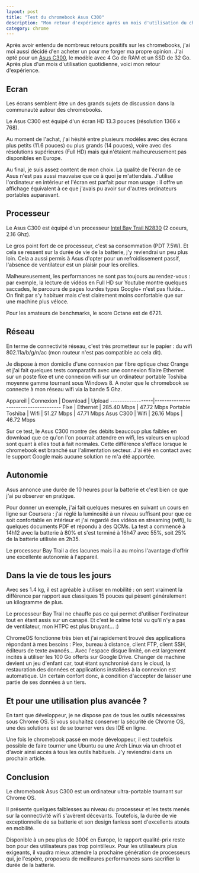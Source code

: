 ```yaml
---
layout: post
title: "Test du chromebook Asus C300"
description: "Mon retour d'expérience après un mois d'utilisation du chromebook Asus C300, un ordinateur portable 13.3 pouces."
category: chrome
---
```


Après avoir entendu de nombreux retours positifs sur les chromebooks, j'ai moi aussi décidé d'en acheter un pour me forger ma propre opinion.
J'ai opté pour un [Asus C300](http://www.asus.com/fr/Notebooks_Ultrabooks/ASUS_Chromebook_C300/), le modèle avec 4 Go de RAM et un SSD de 32 Go.
Après plus d'un mois d'utilisation quotidienne, voici mon retour d'expérience.

## Ecran

Les écrans semblent être un des grands sujets de discussion dans la communauté autour des chromebooks.

Le Asus C300 est équipé d'un écran HD 13.3 pouces (résolution 1366 x 768).

Au moment de l'achat, j'ai hésité entre plusieurs modèles avec des écrans plus petits (11.6 pouces) ou plus grands (14 pouces), voire avec des résolutions supérieures (Full HD) mais qui n'étaient malheureusement pas disponibles en Europe.

Au final, je suis assez content de mon choix. La qualité de l'écran de ce Asus n'est pas aussi mauvaise que ce à quoi je m'attendais. J'utilise l'ordinateur en intérieur et l'écran est parfait pour mon usage : il offre un affichage équivalent à ce que j'avais pu avoir sur d'autres ordinateurs portables auparavant.

## Processeur

Le Asus C300 est équipé d'un processeur [Intel Bay Trail N2830](http://ark.intel.com/fr/products/81071/Intel-Celeron-Processor-N2830-1M-Cache-up-to-2_41-GHz) (2 coeurs, 2.16 Ghz).

Le gros point fort de ce processeur, c'est sa consommation (PDT 7.5W). Et cela se ressent sur la durée de vie de la batterie, j'y reviendrai un peu plus loin. Cela a aussi permis à Asus d'opter pour un refroidissement passif, l'absence de ventilateur est un plaisir pour les oreilles.

Malheureusement, les performances ne sont pas toujours au rendez-vous : par exemple, la lecture de vidéos en Full HD sur Youtube montre quelques saccades, le parcours de pages lourdes types Google+ n'est pas fluide... On finit par s'y habituer mais c'est clairement moins confortable que sur une machine plus véloce.

Pour les amateurs de benchmarks, le score Octane est de 6721. 

## Réseau

En terme de connectivité réseau, c'est très prometteur sur le papier : du wifi 802.11a/b/g/n/ac (mon routeur n'est pas compatible ac cela dit).

Je dispose à mon domicile d'une connexion par fibre optique chez Orange et j'ai fait quelques tests comparatifs avec une connexion filaire Ethernet sur un poste fixe et une connexion wifi sur un ordinateur portable Toshiba moyenne gamme tournant sous Windows 8. A noter que le chromebook se connecte à mon réseau wifi via la bande 5 Ghz.

Appareil          | Connexion | Download    | Upload
------------------|--------------------------------------
Fixe              | Ethernet  | 285.40 Mbps | 47.72 Mbps
Portable Toshiba  | Wifi      |  51.27 Mbps | 47.71 Mbps
Asus C300         | Wifi      |  26.16 Mbps | 46.72 Mbps

Sur ce test, le Asus C300 montre des débits beaucoup plus faibles en download que ce qu'on l'on pourrait attendre en wifi, les valeurs en upload sont quant à elles tout à fait normales. Cette différence s'efface lorsque le chromebook est branché sur l'alimentation secteur. J'ai été en contact avec le support Google mais aucune solution ne m'a été apportée. 

## Autonomie

Asus annonce une durée de 10 heures pour la batterie et c'est bien ce que j'ai pu observer en pratique.

Pour donner un exemple, j'ai fait quelques mesures en suivant un cours en ligne sur Coursera : j'ai réglé la luminosité à un niveau suffisant pour que ce soit confortable en intérieur et j'ai regardé des vidéos en streaming (wifi), lu quelques documents PDF et répondu à des QCMs. La test a commencé à 14h12 avec la batterie à 80% et s'est terminé à 16h47 avec 55%, soit 25% de la batterie utilisée en 2h35.

Le processeur Bay Trail a des lacunes mais il a au moins l'avantage d'offrir une excellente autonomie à l'appareil.

## Dans la vie de tous les jours

Avec ses 1.4 kg, il est agréable à utiliser en mobilité : on sent vraiment la différence par rapport aux classiques 15 pouces qui pèsent généralement un kilogramme de plus.

Le processeur Bay Trail ne chauffe pas ce qui permet d'utiliser l'ordinateur tout en étant assis sur un canapé. Et c'est le calme total vu qu'il n'y a pas de ventilateur, mon HTPC est plus bruyant... :)

ChromeOS fonctionne très bien et j'ai rapidement trouvé des applications répondant à mes besoins : Plex, bureau à distance, client FTP, client SSH, éditeurs de texte avancés... Avec l'espace disque limité, on est largement incités à utiliser les 100 Go offerts sur Google Drive. Changer de machine devient un jeu d'enfant car, tout étant synchronisé dans le cloud, la restauration des données et applications installées à la connexion est automatique. Un certain confort donc, à condition d'accepter de laisser une partie de ses données à un tiers.

## Et pour une utilisation plus avancée ?

En tant que développeur, je ne dispose pas de tous les outils nécessaires sous Chrome OS. Si vous souhaitez conserver la sécurité de Chrome OS, une des solutions est de se tourner vers des IDE en ligne.

Une fois le chromebook passé en mode développeur, il est toutefois possible de faire tourner une Ubuntu ou une Arch Linux via un chroot et d'avoir ainsi accès à tous les outils habituels. J'y reviendrai dans un prochain article.

## Conclusion

Le chromebook Asus C300 est un ordinateur ultra-portable tournant sur Chrome OS.

Il présente quelques faiblesses au niveau du processeur et les tests menés sur la connectivité wifi s'avèrent décevants. Toutefois, la durée de vie exceptionnelle de sa batterie et son design fanless sont d'excellents atouts en mobilité.

Disponible à un peu plus de 300€ en Europe, le rapport qualité-prix reste bon pour des utilisateurs pas trop pointilleux. Pour les utilisateurs plus exigeants, il vaudra mieux attendre la prochaine génération de processeurs qui, je l'espère, proposera de meilleures performances sans sacrifier la durée de la batterie.
